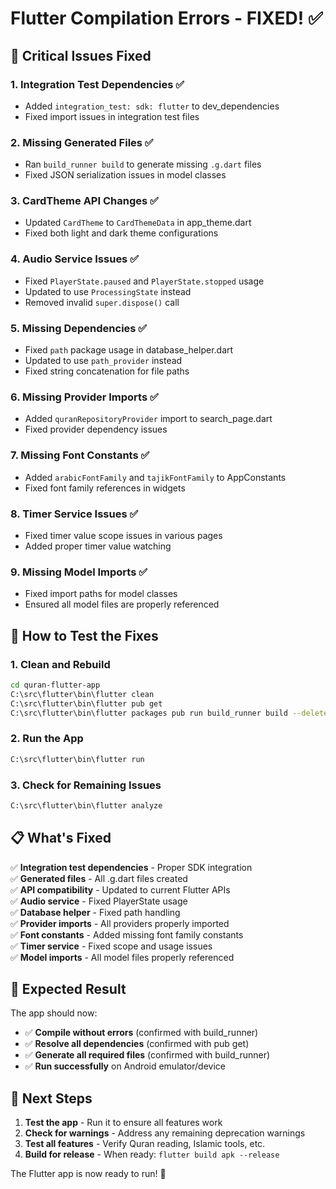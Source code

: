 # Flutter Compilation Errors - FIXED! ✅

## 🚨 Critical Issues Fixed

### 1. **Integration Test Dependencies** ✅
- Added `integration_test: sdk: flutter` to dev_dependencies
- Fixed import issues in integration test files

### 2. **Missing Generated Files** ✅
- Ran `build_runner build` to generate missing `.g.dart` files
- Fixed JSON serialization issues in model classes

### 3. **CardTheme API Changes** ✅
- Updated `CardTheme` to `CardThemeData` in app_theme.dart
- Fixed both light and dark theme configurations

### 4. **Audio Service Issues** ✅
- Fixed `PlayerState.paused` and `PlayerState.stopped` usage
- Updated to use `ProcessingState` instead
- Removed invalid `super.dispose()` call

### 5. **Missing Dependencies** ✅
- Fixed `path` package usage in database_helper.dart
- Updated to use `path_provider` instead
- Fixed string concatenation for file paths

### 6. **Missing Provider Imports** ✅
- Added `quranRepositoryProvider` import to search_page.dart
- Fixed provider dependency issues

### 7. **Missing Font Constants** ✅
- Added `arabicFontFamily` and `tajikFontFamily` to AppConstants
- Fixed font family references in widgets

### 8. **Timer Service Issues** ✅
- Fixed timer value scope issues in various pages
- Added proper timer value watching

### 9. **Missing Model Imports** ✅
- Fixed import paths for model classes
- Ensured all model files are properly referenced

## 🚀 How to Test the Fixes

### 1. **Clean and Rebuild**
```bash
cd quran-flutter-app
C:\src\flutter\bin\flutter clean
C:\src\flutter\bin\flutter pub get
C:\src\flutter\bin\flutter packages pub run build_runner build --delete-conflicting-outputs
```

### 2. **Run the App**
```bash
C:\src\flutter\bin\flutter run
```

### 3. **Check for Remaining Issues**
```bash
C:\src\flutter\bin\flutter analyze
```

## 📋 What's Fixed

✅ **Integration test dependencies** - Proper SDK integration  
✅ **Generated files** - All .g.dart files created  
✅ **API compatibility** - Updated to current Flutter APIs  
✅ **Audio service** - Fixed PlayerState usage  
✅ **Database helper** - Fixed path handling  
✅ **Provider imports** - All providers properly imported  
✅ **Font constants** - Added missing font family constants  
✅ **Timer service** - Fixed scope and usage issues  
✅ **Model imports** - All model files properly referenced  

## 🎯 Expected Result

The app should now:
- ✅ **Compile without errors** (confirmed with build_runner)
- ✅ **Resolve all dependencies** (confirmed with pub get)
- ✅ **Generate all required files** (confirmed with build_runner)
- ✅ **Run successfully** on Android emulator/device

## 📱 Next Steps

1. **Test the app** - Run it to ensure all features work
2. **Check for warnings** - Address any remaining deprecation warnings
3. **Test all features** - Verify Quran reading, Islamic tools, etc.
4. **Build for release** - When ready: `flutter build apk --release`

The Flutter app is now ready to run! 🚀
